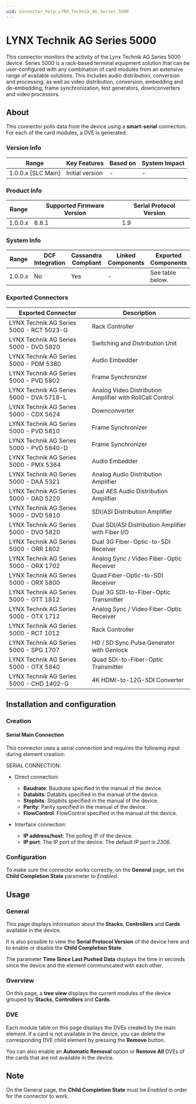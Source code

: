 ```yaml
---
uid: Connector_help_LYNX_Technik_AG_Series_5000
---
```


# LYNX Technik AG Series 5000

This connector monitors the activity of the Lynx Technik AG Series 5000 device. Series 5000 is a rack-based terminal equipment solution that can be user-configured with any combination of card modules from an extensive range of available solutions. This includes audio distribution, conversion and processing, as well as video distribution, conversion, embedding and de-embedding, frame synchronization, test generators, downconverters and video processors.

## About

This connector polls data from the device using a **smart-serial** connection. For each of the card modules, a DVE is generated.

### Version Info

| Range                | Key Features     | Based on     | System Impact     |
|----------------------|------------------|--------------|-------------------|
| 1.0.0.x [SLC Main]   | Initial version  | -            | -                 |

### Product Info

| Range   | Supported Firmware Version | Serial Protocol Version |
|---------|----------------------------|-------------------------|
| 1.0.0.x | 8.8.1                      | 1.9                     |

### System Info

| Range     | DCF Integration     | Cassandra Compliant     | Linked Components     | Exported Components    |
|-----------|---------------------|-------------------------|-----------------------|------------------------|
| 1.0.0.x   | No                  | Yes                     | -                     | See table below.       |

### Exported Connectors

| Exported Connector                       | Description                                               |
|------------------------------------------|-----------------------------------------------------------|
| LYNX Technik AG Series 5000 - RCT 5023-G | Rack Controller                                           |
| LYNX Technik AG Series 5000 - DVD 5820   | Switching and Distribution Unit                           |
| LYNX Technik AG Series 5000 - PDM 5380   | Audio Embedder                                            |
| LYNX Technik AG Series 5000 - PVD 5802   | Frame Synchronizer                                        |
| LYNX Technik AG Series 5000 - DVA 5718-L | Analog Video Distribution Amplifier with RollCall Control |
| LYNX Technik AG Series 5000 - CDX 5624   | Downconverter                                             |
| LYNX Technik AG Series 5000 - PVD 5810   | Frame Synchronizer                                        |
| LYNX Technik AG Series 5000 - PVD 5840-D | Frame Synchronizer                                        |
| LYNX Technik AG Series 5000 - PMX 5364   | Audio Embedder                                            |
| LYNX Technik AG Series 5000 - DAA 5321   | Analog Audio Distribution Amplifier                       |
| LYNX Technik AG Series 5000 - DAD 5220   | Dual AES Audio Distribution Amplifier                     |
| LYNX Technik AG Series 5000 - DVD 5810   | SDI/ASI Distribution Amplifier                            |
| LYNX Technik AG Series 5000 - DVO 5820   | Dual SDI/ASI Distribution Amplifier with Fiber I/O        |
| LYNX Technik AG Series 5000 - ORR 1802   | Dual 3G Fiber-Optic-to-SDI Receiver                       |
| LYNX Technik AG Series 5000 - ORX 1702   | Analog Sync / Video Fiber-Optic Receiver                  |
| LYNX Technik AG Series 5000 - ORX 5800   | Quad Fiber-Optic-to-SDI Receiver                          |
| LYNX Technik AG Series 5000 - OTT 1812   | Dual 3G SDI-to-Fiber-Optic Transmitter                    |
| LYNX Technik AG Series 5000 - OTX 1712   | Analog Sync / Video Fiber-Optic Receiver                  |
| LYNX Technik AG Series 5000 - RCT 1012   | Rack Controller                                           |
| LYNX Technik AG Series 5000 - SPG 1707   | HD / SD Sync Pulse Generator with Genlock                 |
| LYNX Technik AG Series 5000 - OTX 5840   | Quad SDI-to-Fiber-Optic Transmitter                       |
| LYNX Technik AG Series 5000 - CHD 1402-G | 4K HDMI-to-12G-SDI Converter                              |

## Installation and configuration

### Creation

#### Serial Main Connection

This connector uses a serial connection and requires the following input during element creation:

SERIAL CONNECTION:

- Direct connection:

  - **Baudrate**: Baudrate specified in the manual of the device.
  - **Databits**: Databits specified in the manual of the device.
  - **Stopbits**: Stopbits specified in the manual of the device.
  - **Parity**: Parity specified in the manual of the device.
  - **FlowControl**: FlowControl specified in the manual of the device.

- Interface connection:

  - **IP address/host**: The polling IP of the device.
  - **IP port**: The IP port of the device. The default IP port is *2306.*

### Configuration

To make sure the connector works correctly, on the **General** page, set the **Child Completion State** parameter to *Enabled.*

## Usage

### General

This page displays information about the **Stacks**, **Controllers** and **Cards** available in the device.

It is also possible to view the **Serial Protocol Version** of the device here and to enable or disable the **Child Completion State**.

The parameter **Time Since Last Pushed Data** displays the time in seconds since the device and the element communicated with each other.

### Overview

On this page, a **tree view** displays the current modules of the device grouped by **Stacks**, **Controllers** and **Cards**.

### DVE

Each module table on this page displays the DVEs created by the main element. If a card is not available in the device, you can delete the corresponding DVE child element by pressing the **Remove** button.

You can also enable an **Automatic Removal** option or **Remove All** DVEs of the cards that are not available in the device.

## Note

On the General page, the **Child Completion State** must be *Enabled* in order for the connector to work.
